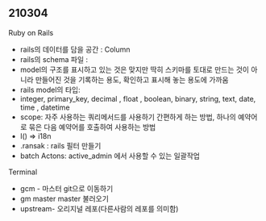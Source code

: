 <h2>210304</h2>

<p>Ruby on Rails</p>
<ul>
  <li>rails의 데이터를 담을 공간 : Column</li>
  <li>rails의 schema 파일 :</li> 
  <li>model의 구조를 표시하고 있는 것은 맞지만 딱히 스키마를 토대로 만드는 것이 아니라 만들어진 것을 기록하는 용도, 확인하고 표시해 놓는 용도에 가까움</li>
  <li>rails model의 타입: </li>
  <li> integer, primary_key, decimal , float , boolean, binary, string, text, date, time , datetime</li>
  <li>scope: 자주 사용하는 쿼리메서드를 사용하기 간편하게 하는 방법, 하나의 예약어로 묶은 다음 예약어를 호출하여 사용하는 방법</li>
  <li>l() => i18n</li>
  <li>.ransak : rails 필터 만들기</li>
  <li>batch Actons: active_admin 에서 사용할 수 있는 일괄작업</li>
</ul>

<p>Terminal</p>
<ul>
  <li>gcm - 마스터 git으로 이동하기</li>
  <li>gm master master 불러오기</li>
  <li>upstream- 오리지널 레포(다른사람의 레포를 의미함)</li>
</ul>
